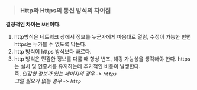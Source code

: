 > ### **Http와 Https의 통신 방식의 차이점**

**결정적인 차이는 `보안`이다.**

1. http방식은 네트워크 상에서 정보를 누군가에게 마음대로 열람, 수정이 가능한 반면 https는 누가볼 수 없도록 막는다.
2. http 방식이 https 방식보다 빠르다.
3. http 방식은 민감한 정보를 다룰 때 항상 변조, 해킹 가능성을 생각해야 한다. https는 설치 및 인증서를 유지하는데 추가적인 비용이 발생한다.
   <br>
   즉, _민감한 정보가 있는 페이지의 경우 -> `https`_
   <br>
   _그럴 필요가 없는 경우 -> `http`_
